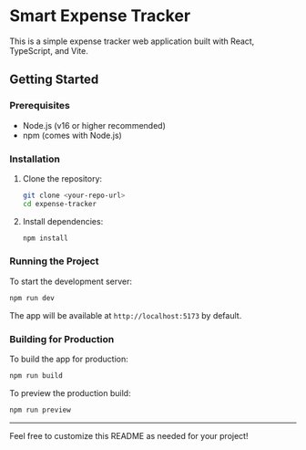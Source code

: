 # Smart Expense Tracker

This is a simple expense tracker web application built with React, TypeScript, and Vite.

## Getting Started

### Prerequisites
- Node.js (v16 or higher recommended)
- npm (comes with Node.js)

### Installation

1. Clone the repository:
   ```sh
   git clone <your-repo-url>
   cd expense-tracker
   ```
2. Install dependencies:
   ```sh
   npm install
   ```

### Running the Project

To start the development server:
```sh
npm run dev
```

The app will be available at `http://localhost:5173` by default.

### Building for Production

To build the app for production:
```sh
npm run build
```

To preview the production build:
```sh
npm run preview
```

---

Feel free to customize this README as needed for your project!
